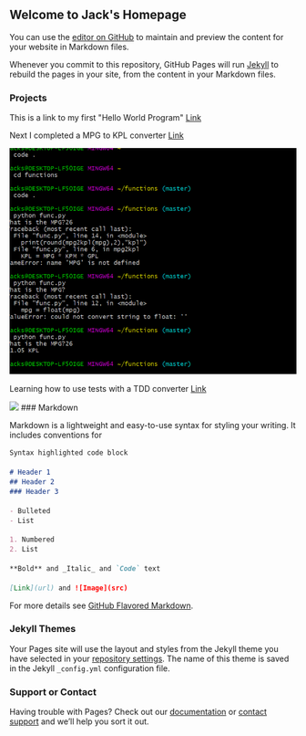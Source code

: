 ## Welcome to Jack's Homepage

You can use the [editor on GitHub](https://github.com/jcschiesl/jcschiesl.gethub.io/edit/gh-pages/index.md) to maintain and preview the content for your website in Markdown files.

Whenever you commit to this repository, GitHub Pages will run [Jekyll](https://jekyllrb.com/) to rebuild the pages in your site, from the content in your Markdown files.
### Projects
This is a link to my first "Hello World Program" [Link](https://github.com/jcschiesl/Hello_World_Program_Python.git)

Next I completed a MPG to KPL converter [Link](https://github.com/jcschiesl/functions.git)

![Here's a screenshot ot it working! ](functionss.png)

Learning how to use tests with a TDD converter [Link](https://github.com/jcschiesl/converters_tdd.git)

<img src="Users\Jacks\OneDrive\Pictures\Screenshots\screenshot1">
### Markdown

Markdown is a lightweight and easy-to-use syntax for styling your writing. It includes conventions for

```markdown
Syntax highlighted code block

# Header 1
## Header 2
### Header 3

- Bulleted
- List

1. Numbered
2. List

**Bold** and _Italic_ and `Code` text

[Link](url) and ![Image](src)
```

For more details see [GitHub Flavored Markdown](https://guides.github.com/features/mastering-markdown/).

### Jekyll Themes

Your Pages site will use the layout and styles from the Jekyll theme you have selected in your [repository settings](https://github.com/jcschiesl/jcschiesl.gethub.io/settings). The name of this theme is saved in the Jekyll `_config.yml` configuration file.

### Support or Contact

Having trouble with Pages? Check out our [documentation](https://docs.github.com/categories/github-pages-basics/) or [contact support](https://github.com/contact) and we’ll help you sort it out.
